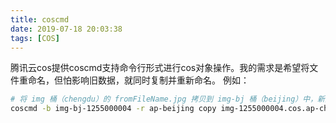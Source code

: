 ```yaml
---
title: coscmd
date: 2019-07-18 20:03:38
tags: [COS]
---
```


腾讯云cos提供coscmd支持命令行形式进行cos对象操作。我的需求是希望将文件重命名，但怕影响旧数据，就同时复制并重新命名。
例如：

```bash
# 将 img 桶（chengdu）的 fromFileName.jpg 拷贝到 img-bj 桶（beijing）中，新文件名为toFileName
coscmd -b img-bj-1255000004 -r ap-beijing copy img-1255000004.cos.ap-chengdu.myqcloud.com/fromFileName.jpg toFileName
```
